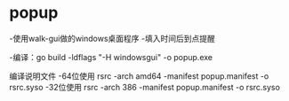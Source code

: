   # popup
  -使用walk-gui做的windows桌面程序
  -填入时间后到点提醒

  -编译：go build -ldflags "-H windowsgui" -o popup.exe

  编译说明文件
  -64位使用  rsrc -arch amd64 -manifest popup.manifest -o rsrc.syso
  -32位使用  rsrc -arch 386 -manifest popup.manifest -o rsrc.syso
